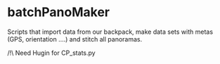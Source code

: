 # batchPanoMaker
Scripts that import data from our backpack, make data sets with metas (GPS, orientation ....) and stitch all panoramas.


/!\ Need Hugin for CP_stats.py
